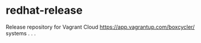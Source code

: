 # redhat-release
Release repository for Vagrant Cloud https://app.vagrantup.com/boxcycler/ systems . . .
